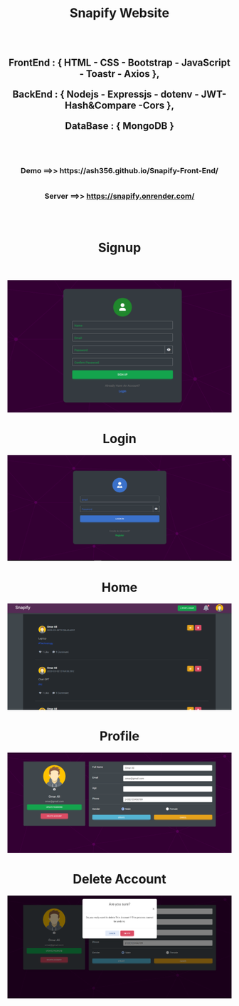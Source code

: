 
<h1 align="center"> 
  Snapify Website
</h1>
<br/>
<br/>
 
<h2 align="center"> 

FrontEnd : { HTML - CSS - Bootstrap - JavaScript - Toastr - Axios },

BackEnd : { Nodejs - Expressjs - dotenv - JWT- Hash&Compare -Cors },

DataBase : { MongoDB }

</h2>

<br/>
<br/>

<h3 align="center"> 
 Demo ==>> https://ash356.github.io/Snapify-Front-End/
<br/>
<br/>

Server ==>> https://snapify.onrender.com/
</h3>
<br/>
<br/>
<h1 align="center"> 
  Signup 
</h1>
<br/>
<h5 align="center"> 

  ![image](https://raw.githubusercontent.com/ash356/Snapify-Front-End/main/images/Signup.PNG)

</h5>
<h1 align="center"> 
  Login 
</h1>
<h5 align="center"> 

  ![image](https://raw.githubusercontent.com/ash356/Snapify-Front-End/main/images/Login.PNG)
  
</h5>
<h1 align="center"> 
  Home 
</h1>
<h5 align="center"> 

  ![image](https://raw.githubusercontent.com/ash356/Snapify-Front-End/main/images/Home.PNG)
  
</h5>
<h1 align="center"> 
  Profile 
</h1>
<h5 align="center"> 

  ![image](https://raw.githubusercontent.com/ash356/Snapify-Front-End/main/images/Profile.PNG)

</h5>
<h1 align="center"> 
  Delete Account
</h1>
<h5 align="center"> 

  ![image](https://raw.githubusercontent.com/ash356/Snapify-Front-End/main/images/Delete%20Pfofile.PNG)
  
</h5>



